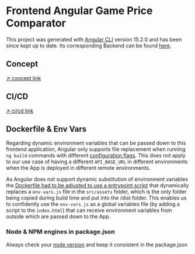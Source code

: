 # Frontend Angular Game Price Comparator

This project was generated with [Angular CLI](https://github.com/angular/angular-cli) version 15.2.0 and has been since kept up to date.
Its corresponding Backend can be found [here](https://github.com/kirdreamer/GamePriceComparator).

## Concept
[↗︎ concept link](./docs/concept.md)

## CI/CD

[↗︎ ci/cd link](./.github/docs/ci.md)

## Dockerfile & Env Vars

Regarding dynamic environment variables that can be passed down to this frontend application, Angular only supports file replacement when running `ng build` commands with different [configuration flags](https://v17.angular.io/guide/build#configure-target-specific-file-replacements). This does not apply to our use case of having a different `API_BASE_URL` in different environments when the App is deployed in different remote environments.

As Angular does not support dynamic substitution of environment variables the [Dockerfile had to be adjusted to use a entrypoint script](https://medium.com/@sushil.singh56/read-dynamic-environment-variables-in-angular-621e3ba38eb4) that dynamically replaces a `env-vars.js` file in the `src/assets` folder, which is the only folder being copied during build time and put into the /dist folder. This enables us to confidently use the `env-vars.js` as a global variables file (by adding a script to the `index.html`) that can receive environment variables from outside which are passed down to the App. 

### Node & NPM engines in package.json
Always check your [node version](https://nodejs.org/en/about/previous-releases) and keep it consistent in the package.json
